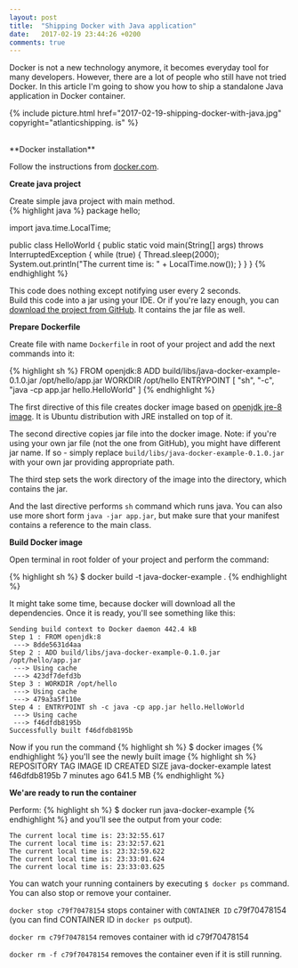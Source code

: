 ```yaml
---
layout: post
title:  "Shipping Docker with Java application"
date:   2017-02-19 23:44:26 +0200
comments: true
---
```

Docker is not a new technology anymore, it becomes everyday tool for many 
developers. However, there are a lot of people who still have not tried 
Docker. In this article I'm going to show you how to ship a standalone 
Java application in Docker container.

{% 
  include picture.html 
  href="2017-02-19-shipping-docker-with-java.jpg" 
 copyright="atlanticshipping. is"
%}

<br/>
**Docker installation**

Follow the instructions from 
[docker.com](https://docs.docker.com/engine/installation/).

**Create java project**

Create simple java project with main method.  
{% highlight java %}
package hello;

import java.time.LocalTime;

public class HelloWorld {
    public static void main(String[] args) throws InterruptedException {
        while (true) {
            Thread.sleep(2000);
            System.out.println("The current time is: " + LocalTime.now());
        }
    }
}
{% endhighlight %}  

This code does nothing except notifying user every 2 seconds.  
Build this code into a jar using your IDE. Or if you're lazy enough, you can 
[download the project from GitHub](https://github.com/Shpota/java-docker-example).
It contains the jar file as well.

**Prepare Dockerfile**

Create file with name `Dockerfile` in root of your project and add 
the next commands into it:
  
{% highlight sh %}
FROM openjdk:8
ADD build/libs/java-docker-example-0.1.0.jar /opt/hello/app.jar
WORKDIR /opt/hello
ENTRYPOINT [ "sh", "-c", "java -cp app.jar hello.HelloWorld" ]
{% endhighlight %}
  
The first directive of this file creates docker image based on 
[openjdk jre-8 image](https://hub.docker.com/_/openjdk/). It is 
Ubuntu distribution with JRE installed on top of it.
  
The second directive copies jar file into the docker image.
Note: if you're using your own jar file (not the one from GitHub), you
might have different jar name. If so - simply replace 
`build/libs/java-docker-example-0.1.0.jar` with your own jar providing 
appropriate path.
  
The third step sets the work directory of the image into the directory, 
which contains the jar.
  
And the last directive performs `sh` command which runs java. You can also 
use more short form `java -jar app.jar`, but make sure that your manifest
contains a reference to the main class.

**Build Docker image**

Open terminal in root folder of your project and perform the command:

{% highlight sh %}
$ docker build -t java-docker-example .
{% endhighlight %}

It might take some time, because docker will download all the 
dependencies. Once it is ready, you'll see something like this:
```
Sending build context to Docker daemon 442.4 kB
Step 1 : FROM openjdk:8
 ---> 8dde5631d4aa
Step 2 : ADD build/libs/java-docker-example-0.1.0.jar /opt/hello/app.jar
 ---> Using cache
 ---> 423df7defd3b
Step 3 : WORKDIR /opt/hello
 ---> Using cache
 ---> 479a3a5f110e
Step 4 : ENTRYPOINT sh -c java -cp app.jar hello.HelloWorld
 ---> Using cache
 ---> f46dfdb8195b
Successfully built f46dfdb8195b
```

Now if you run the command
{% highlight sh %}
$ docker images
{% endhighlight %}
you'll see the newly built image 
{% highlight sh %}
REPOSITORY             TAG      IMAGE ID       CREATED         SIZE
java-docker-example    latest   f46dfdb8195b   7 minutes ago   641.5 MB
{% endhighlight %}

**We'are ready to run the container**

Perform:
{% highlight sh %}
$ docker run java-docker-example
{% endhighlight %}
and you'll see the output from your code:
```
The current local time is: 23:32:55.617
The current local time is: 23:32:57.621
The current local time is: 23:32:59.622
The current local time is: 23:33:01.624
The current local time is: 23:33:03.625
```

You can watch your running containers by executing `$ docker ps` command.
You can also stop or remove your container.
 
`docker stop c79f70478154` stops container with `CONTAINER ID` c79f70478154 (you 
 can find CONTAINER ID in `docker ps` output).

`docker rm c79f70478154` removes container with id c79f70478154

`docker rm -f c79f70478154` removes the container even if it is still running.

